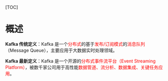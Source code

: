 [TOC]

# 概述

**Kafka 传统定义**：Kafka 是一个<font color=red>分布式</font>的基于<font color=red>发布/订阅模式</font>的<font color=red>消息队列</font>（Message Queue），主要应用于大数据实时处理领域。

**Kafka 最新定义**：Kafka 是一个开源的<font color=red>分布式事件流平台（Event Streaming Platform）</font>，被数千家公司用于高性能<font color=red>数据管道、流分析、数据集成、关键任务应用</font>。





